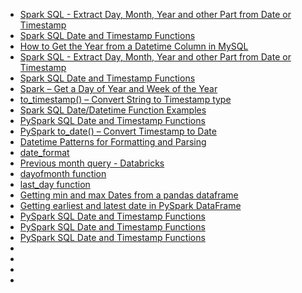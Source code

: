 * [Spark SQL - Extract Day, Month, Year and other Part from Date or Timestamp](https://kontext.tech/article/1048/spark-sql-extract-day-month-year-and-other-part-from-date-or-timestamp)
* [Spark SQL Date and Timestamp Functions](https://sparkbyexamples.com/spark/spark-sql-date-and-time-functions/?expand_article=1)
* [How to Get the Year from a Datetime Column in MySQL](https://learnsql.com/cookbook/how-to-get-the-year-from-a-datetime-column-in-mysql/#:~:text=Use%20the%20YEAR()%20function%20to%20retrieve%20the%20year%20value,one%20of%20those%20data%20types.)
* [Spark SQL - Extract Day, Month, Year and other Part from Date or Timestamp](https://kontext.tech/article/1048/spark-sql-extract-day-month-year-and-other-part-from-date-or-timestamp)
* [Spark SQL Date and Timestamp Functions](https://sparkbyexamples.com/spark/spark-sql-date-and-time-functions/?expand_article=1)
* [Spark – Get a Day of Year and Week of the Year](https://sparkbyexamples.com/spark/spark-how-to-get-a-day-and-week-of-year/?expand_article=1)
* [to_timestamp() – Convert String to Timestamp type](https://sparkbyexamples.com/spark/pyspark-to_timestamp-convert-string-to-timestamp-type/)
* [Spark SQL Date/Datetime Function Examples](https://queirozf.com/entries/spark-sql-date-datetime-functions-examples)
* [PySpark SQL Date and Timestamp Functions](https://sparkbyexamples.com/pyspark/pyspark-sql-date-and-timestamp-functions/)
* [PySpark to_date() – Convert Timestamp to Date](https://sparkbyexamples.com/pyspark/pyspark-to_date-convert-timestamp-to-date/#:~:text=PySpark%20to_date()%20%E2%80%93%20Convert%20Timestamp%20to%20Date&text=PySpark%20timestamp%20(%20TimestampType%20)%20consists%20of,to%20date%20on%20DataFrame%20column.)
* [Datetime Patterns for Formatting and Parsing](https://spark.apache.org/docs/latest/sql-ref-datetime-pattern.html)
* [date_format](https://spark.apache.org/docs/3.1.1/api/python/reference/api/pyspark.sql.functions.date_format.html)
* [Previous month query - Databricks](https://stackoverflow.com/questions/74531636/previous-month-query-databricks#:~:text=date_sub(CURRENT_DATE%2C%20dayofmonth(CURRENT_DATE))%20%2D%20Gives%20the%20last,i.e.%202022%2D10%2D31.)
* [dayofmonth function](https://learn.microsoft.com/en-us/azure/databricks/sql/language-manual/functions/dayofmonth)
* [last_day function](https://learn.microsoft.com/en-us/azure/databricks/sql/language-manual/functions/last_day)
* [Getting min and max Dates from a pandas dataframe](https://stackoverflow.com/questions/23178129/getting-min-and-max-dates-from-a-pandas-dataframe)
* [Getting earliest and latest date in PySpark DataFrame](https://www.skytowner.com/explore/getting_earliest_and_latest_date_in_pyspark_dataframe)
* [PySpark SQL Date and Timestamp Functions](https://sparkbyexamples.com/pyspark/pyspark-sql-date-and-timestamp-functions/)
* [PySpark SQL Date and Timestamp Functions](https://sparkbyexamples.com/pyspark/pyspark-sql-date-and-timestamp-functions/#pyspark-sql-timestamp-functions)
* [PySpark SQL Date and Timestamp Functions](https://sparkbyexamples.com/pyspark/pyspark-sql-date-and-timestamp-functions/)
* []()
* []()
* []()
* []()

